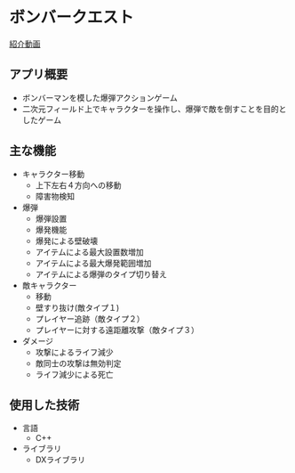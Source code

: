 # ボンバークエスト
[紹介動画](https://youtu.be/9JlwA6b-B-U)

## アプリ概要
- ボンバーマンを模した爆弾アクションゲーム
- 二次元フィールド上でキャラクターを操作し、爆弾で敵を倒すことを目的としたゲーム

## 主な機能
- キャラクター移動
  - 上下左右４方向への移動
  - 障害物検知
- 爆弾
  - 爆弾設置
  - 爆発機能
  - 爆発による壁破壊
  - アイテムによる最大設置数増加
  - アイテムによる最大爆発範囲増加
  - アイテムによる爆弾のタイプ切り替え
- 敵キャラクター
  - 移動
  - 壁すり抜け(敵タイプ１)
  - プレイヤー追跡（敵タイプ２）
  - プレイヤーに対する遠距離攻撃（敵タイプ３）
- ダメージ
  - 攻撃によるライフ減少
  - 敵同士の攻撃は無効判定
  - ライフ減少による死亡

## 使用した技術
- 言語
  - C++
- ライブラリ
  - DXライブラリ
